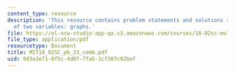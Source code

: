```yaml
---
content_type: resource
description: 'This resource contains problem statements and solutions related to functions
  of two variables: graphs.'
file: https://ol-ocw-studio-app-qa.s3.amazonaws.com/courses/18-02sc-multivariable-calculus-fall-2010/9d3a3e718f5c4d077fa51cf307c92bef_MIT18_02SC_pb_23_comb.pdf
file_type: application/pdf
resourcetype: Document
title: MIT18_02SC_pb_23_comb.pdf
uid: 9d3a3e71-8f5c-4d07-7fa5-1cf307c92bef
---
```

